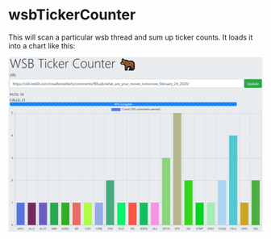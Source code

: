 # wsbTickerCounter

This will scan a particular wsb thread and sum up ticker counts. It loads it into a chart like this: 


![alt text](https://raw.githubusercontent.com/RickSayland/wsbTickerCounter/master/readme_chart.png "chart")
